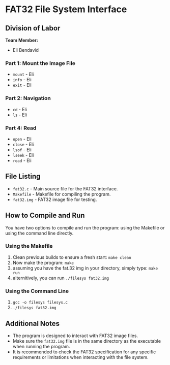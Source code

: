 # FAT32 File System Interface

## Division of Labor

**Team Member:**
- Eli Bendavid

### Part 1: Mount the Image File
- `mount` - Eli
- `info` - Eli
- `exit` - Eli

### Part 2: Navigation
- `cd` - Eli
- `ls` - Eli

### Part 4: Read
- `open` - Eli
- `close` - Eli
- `lsof` - Eli
- `lseek` - Eli
- `read` - Eli

## File Listing
- `fat32.c` - Main source file for the FAT32 interface.
- `Makefile` - Makefile for compiling the program.
- `fat32.img` - FAT32 image file for testing.

## How to Compile and Run
You have two options to compile and run the program: using the Makefile or using the command line directly.

### Using the Makefile

1. Clean previous builds to ensure a fresh start:
`make clean`
2. Now make the program:
`make`
3. assuming you have the fat.32 img in your directory, simply type:
`make run`
4. alternitively, you can run
`./filesys fat32.img`

### Using the Command Line
1. `gcc -o filesys filesys.c`
2. `./filesys fat32.img`

## Additional Notes

- The program is designed to interact with FAT32 image files.
- Make sure the `fat32.img` file is in the same directory as the executable when running the program.
- It is recommended to check the FAT32 specification for any specific requirements or limitations when interacting with the file system.
